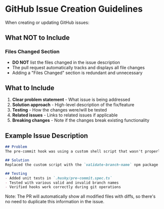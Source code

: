 # GitHub Issue Creation Guidelines

When creating or updating GitHub issues:

## What NOT to Include

### Files Changed Section
- **DO NOT** list the files changed in the issue description
- The pull request automatically tracks and displays all file changes
- Adding a "Files Changed" section is redundant and unnecessary

## What to Include

1. **Clear problem statement** - What issue is being addressed
2. **Solution approach** - High-level description of the fix/feature
3. **Testing** - How the changes were/will be tested
4. **Related issues** - Links to related issues if applicable
5. **Breaking changes** - Note if the changes break existing functionality

## Example Issue Description

```markdown
## Problem
The pre-commit hook was using a custom shell script that wasn't properly validating branch names according to our conventions.

## Solution
Replaced the custom script with the `validate-branch-name` npm package and added comprehensive Jest tests to ensure branch naming conventions are enforced.

## Testing
- Added unit tests in `.husky/pre-commit.spec.ts`
- Tested with various valid and invalid branch names
- Verified hooks work correctly during git operations
```

Note: The PR will automatically show all modified files with diffs, so there's no need to duplicate this information in the issue.